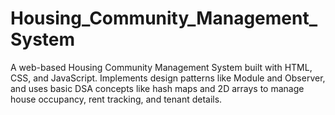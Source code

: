 # Housing_Community_Management_System
A web-based Housing Community Management System built with HTML, CSS, and JavaScript. Implements design patterns like Module and Observer, and uses basic DSA concepts like hash maps and 2D arrays to manage house occupancy, rent tracking, and tenant details.
